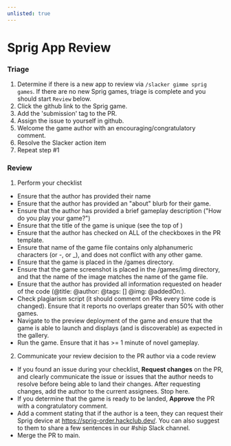 ```yaml
---
unlisted: true
---
```


# Sprig App Review

### Triage
1. Determine if there is a new app to review via ```/slacker gimme sprig games```.  If there are no new Sprig games, triage is complete and you should start ```Review``` below.
2. Click the github link to the Sprig game.
3. Add the 'submission' tag to the PR.
4. Assign the issue to yourself in github.
5. Welcome the game author with an encouraging/congratulatory comment.
6. Resolve the Slacker action item
7. Repeat step #1

### Review
1. Perform your checklist
  * Ensure that the author has provided their name
  * Ensure that the author has provided an "about" blurb for their game.
  * Ensure that the author has provided a brief gameplay description ("How do you play your game?")
  * Ensure that the title of the game is unique (see the top of )
  * Ensure that the author has checked on ALL of the checkboxes in the PR template.
  * Ensure that name of the game file contains only alphanumeric characters (or -, or _), and does not conflict with any other game.
  * Ensure that the game is placed in the /games directory.
  * Ensure that the game screenshot is placed in the /games/img directory, and that the name of the image matches the name of the game file.
  * Ensure that the author has provided all information requested on header of the code (@title: @author: @tags: [] @img: @addedOn:).
  * Check plagiarism script (it should comment on PRs every time code is changed).  Ensure that it reports no overlaps greater than 50% with other games.
  * Navigate to the preview deployment of the game and ensure that the game is able to launch and displays (and is discoverable) as expected in the gallery.
  * Run the game.  Ensure that it has >= 1 minute of novel gameplay.


2. Communicate your review decision to the PR author via a code review
  * If you found an issue during your checklist, **Request changes** on the PR, and clearly communicate the issue or issues that the author needs to resolve before being able to land their changes.  After requesting changes, add the author to the current assignees.  Stop here.
  * If you determine that the game is ready to be landed, **Approve** the PR with a congratulatory comment.
  * Add a comment stating that if the author is a teen, they can request their Sprig device at https://sprig-order.hackclub.dev/.  You can also suggest to them to share a few sentences in our #ship Slack channel.
  * Merge the PR to main.
